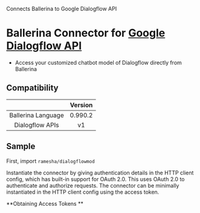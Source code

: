 Connects Ballerina to Google Dialogflow API

# Ballerina Connector for [Google Dialogflow API](https://dialogflow.com)


* Access your customized chatbot model of Dialogflow directly from Ballerina

## Compatibility
|                    |    Version     |  
|:------------------:|:--------------:|
| Ballerina Language | 0.990.2        |
| Dialogflow APIs    | v1             |

## Sample

First, import `ramesha/dialogflowmod`

Instantiate the connector by giving authentication details in the HTTP client config, which has built-in support for OAuth 2.0. This uses OAuth 2.0 to authenticate and authorize requests. The connector can be minimally instantiated in the HTTP client config using the access token.

**Obtaining Access Tokens **




